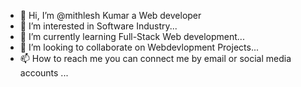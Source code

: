 - 👋 Hi, I’m @mithlesh Kumar a Web developer 
- 👀 I’m interested in Software Industry...
- 🌱 I’m currently learning Full-Stack Web development...
- 💞️ I’m looking to collaborate on Webdevlopment Projects...
- 📫 How to reach me you can connect me by email or social media accounts ...

<!---
mithleshprogrammer12/mithlesh-Patel is a ✨ special ✨ repository because its `README.md` (this file) appears on your GitHub profile.
You can click the Preview link to take a look at your changes.
--->
